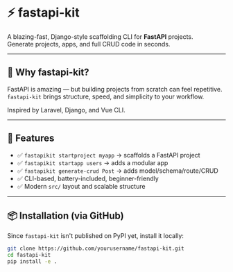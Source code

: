 # ⚡ fastapi-kit

A blazing-fast, Django-style scaffolding CLI for **FastAPI** projects.  
Generate projects, apps, and full CRUD code in seconds.

---

## 🚀 Why fastapi-kit?

FastAPI is amazing — but building projects from scratch can feel repetitive.  
`fastapi-kit` brings structure, speed, and simplicity to your workflow.

Inspired by Laravel, Django, and Vue CLI.

---

## 🔧 Features

- ✅ `fastapikit startproject myapp` → scaffolds a FastAPI project
- ✅ `fastapikit startapp users` → adds a modular app
- ✅ `fastapikit generate-crud Post` → adds model/schema/route/CRUD
- ✅ CLI-based, battery-included, beginner-friendly
- ✅ Modern `src/` layout and scalable structure

---

## 📦 Installation (via GitHub)

Since `fastapi-kit` isn't published on PyPI yet, install it locally:

```bash
git clone https://github.com/yourusername/fastapi-kit.git
cd fastapi-kit
pip install -e .
